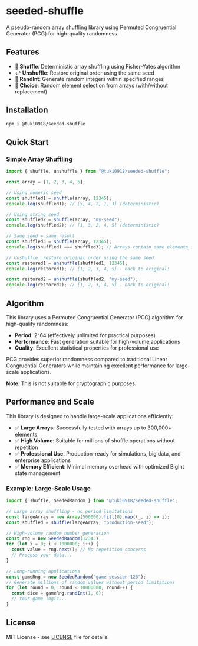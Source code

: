 # seeded-shuffle

A pseudo-random array shuffling library using Permuted Congruential Generator (PCG) for high-quality randomness.

## Features

- 🔀 **Shuffle**: Deterministic array shuffling using Fisher-Yates algorithm
- ↩️ **Unshuffle**: Restore original order using the same seed
- 🎲 **RandInt**: Generate random integers within specified ranges
- 🎯 **Choice**: Random element selection from arrays (with/without replacement)

## Installation

```bash
npm i @tuki0918/seeded-shuffle
```

## Quick Start

### Simple Array Shuffling

```typescript
import { shuffle, unshuffle } from "@tuki0918/seeded-shuffle";

const array = [1, 2, 3, 4, 5];

// Using numeric seed
const shuffled1 = shuffle(array, 12345);
console.log(shuffled1); // [5, 4, 2, 1, 3] (deterministic)

// Using string seed
const shuffled2 = shuffle(array, "my-seed");
console.log(shuffled2); // [1, 3, 2, 4, 5] (deterministic)

// Same seed = same result
const shuffled3 = shuffle(array, 12345);
console.log(shuffled1 === shuffled3); // Arrays contain same elements in same order

// Unshuffle: restore original order using the same seed
const restored1 = unshuffle(shuffled1, 12345);
console.log(restored1); // [1, 2, 3, 4, 5] - back to original!

const restored2 = unshuffle(shuffled2, "my-seed");
console.log(restored2); // [1, 2, 3, 4, 5] - back to original!
```

## Algorithm

This library uses a Permuted Congruential Generator (PCG) algorithm for high-quality randomness:
- **Period**: 2^64 (effectively unlimited for practical purposes)
- **Performance**: Fast generation suitable for high-volume applications
- **Quality**: Excellent statistical properties for professional use

PCG provides superior randomness compared to traditional Linear Congruential Generators while maintaining excellent performance for large-scale applications.

**Note**: This is not suitable for cryptographic purposes.

## Performance and Scale

This library is designed to handle large-scale applications efficiently:

- ✅ **Large Arrays**: Successfully tested with arrays up to 300,000+ elements
- ✅ **High Volume**: Suitable for millions of shuffle operations without repetition
- ✅ **Professional Use**: Production-ready for simulations, big data, and enterprise applications
- ✅ **Memory Efficient**: Minimal memory overhead with optimized BigInt state management

### Example: Large-Scale Usage

```typescript
import { shuffle, SeededRandom } from "@tuki0918/seeded-shuffle";

// Large array shuffling - no period limitations
const largeArray = new Array(500000).fill(0).map((_, i) => i);
const shuffled = shuffle(largeArray, "production-seed");

// High-volume random number generation
const rng = new SeededRandom(12345);
for (let i = 0; i < 1000000; i++) {
  const value = rng.next(); // No repetition concerns
  // Process your data...
}

// Long-running applications
const gameRng = new SeededRandom("game-session-123");
// Generate millions of random values without period limitations
for (let round = 0; round < 10000000; round++) {
  const dice = gameRng.randInt(1, 6);
  // Your game logic...
}
```


## License

MIT License - see [LICENSE](LICENSE) file for details.
